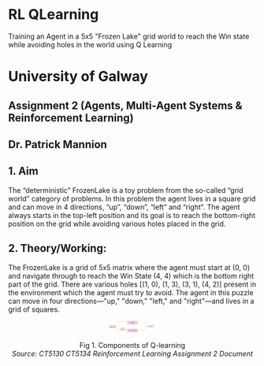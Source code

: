 # RL QLearning
 Training an Agent in a 5x5 "Frozen Lake" grid world to reach the Win state while avoiding holes in the world using Q Learning

# University of Galway
## Assignment 2 (Agents, Multi-Agent Systems & Reinforcement Learning)
## Dr. Patrick Mannion

## 1. Aim
The “deterministic” FrozenLake is a toy problem from the so-called “grid world” category of problems. In this problem the agent
lives in a square grid and can move in 4 directions, “up”, “down”, “left” and “right”. The agent always starts in the top-left position and its
goal is to reach the bottom-right position on the grid while avoiding various holes placed in the grid.

## 2. Theory/Working:
The FrozenLake is a grid of 5x5 matrix where the agent must start at (0, 0) and navigate through to reach the Win State (4, 4) which
is the bottom right part of the grid. There are various holes [(1, 0), (1, 3), (3, 1), (4, 2)] present in the environment which the agent must try
to avoid. The agent in this puzzle can move in four directions—"up," "down," "left," and "right"—and lives in a grid of squares.

<p align="center">
<img src="3-components-q.jpg" alt="Q Learning Components" style="width:20%; border:0;">
</p>
<center>Fig 1. Components of Q-learning</center>
<center><i>Source: CT5130 CT5134 Reinforcement Learning Assignment 2 Document</center></i>

